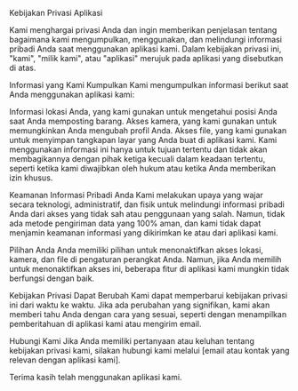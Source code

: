 Kebijakan Privasi Aplikasi

Kami menghargai privasi Anda dan ingin memberikan penjelasan tentang bagaimana kami mengumpulkan, menggunakan, dan melindungi informasi pribadi Anda saat menggunakan aplikasi kami. Dalam kebijakan privasi ini, "kami", "milik kami", atau "aplikasi" merujuk pada aplikasi yang disebutkan di atas.

Informasi yang Kami Kumpulkan
Kami mengumpulkan informasi berikut saat Anda menggunakan aplikasi kami:

Informasi lokasi Anda, yang kami gunakan untuk mengetahui posisi Anda saat Anda memposting barang.
Akses kamera, yang kami gunakan untuk memungkinkan Anda mengubah profil Anda.
Akses file, yang kami gunakan untuk menyimpan tangkapan layar yang Anda buat di aplikasi kami.
Kami menggunakan informasi ini hanya untuk tujuan tertentu dan tidak akan membagikannya dengan pihak ketiga kecuali dalam keadaan tertentu, seperti ketika kami diwajibkan oleh hukum atau ketika Anda memberikan izin khusus.

Keamanan Informasi Pribadi Anda
Kami melakukan upaya yang wajar secara teknologi, administratif, dan fisik untuk melindungi informasi pribadi Anda dari akses yang tidak sah atau penggunaan yang salah. Namun, tidak ada metode pengiriman data yang 100% aman, dan kami tidak dapat menjamin keamanan informasi yang dikirimkan ke atau dari aplikasi kami.

Pilihan Anda
Anda memiliki pilihan untuk menonaktifkan akses lokasi, kamera, dan file di pengaturan perangkat Anda. Namun, jika Anda memilih untuk menonaktifkan akses ini, beberapa fitur di aplikasi kami mungkin tidak berfungsi dengan baik.

Kebijakan Privasi Dapat Berubah
Kami dapat memperbarui kebijakan privasi ini dari waktu ke waktu. Jika ada perubahan yang signifikan, kami akan memberi tahu Anda dengan cara yang sesuai, seperti dengan menampilkan pemberitahuan di aplikasi kami atau mengirim email.

Hubungi Kami
Jika Anda memiliki pertanyaan atau keluhan tentang kebijakan privasi kami, silakan hubungi kami melalui [email atau kontak yang relevan dengan aplikasi kami].

Terima kasih telah menggunakan aplikasi kami.
